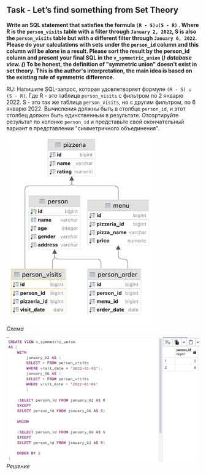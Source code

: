 ## Task - Let’s find something from Set Theory

**Write an SQL statement that satisfies the formula `(R - S)∪(S - R)` .
Where R is the `person_visits` table with a filter through `January 2, 2022`, S is also the `person_visits` table but with a different filter through `January 6, 2022`. Please do your calculations with sets under the `person_id` column and this column will be alone in a result. Please sort the result by the person_id column and present your final SQL in the `v_symmetric_union` (*) database view.
(*) To be honest, the definition of "symmetric union" doesn't exist in set theory. This is the author's interpretation, the main idea is based on the existing rule of symmetric difference.**

RU: Напишите SQL-запрос, которая удовлетворяет формуле `(R - S) ∪ (S - R)`. Где R - это таблица `person_visits` с фильтром по 2 январю 2022. S - это так же таблица `person_visits`, но с другим фильтром, по 6 январю 2022. Вычисления должны быть в столбце `person_id`, и этот столбец должен быть единственным в результате. Отсортируйте результат по колонке `person_id` и представьте свой окончательный вариант в представлении "симметричного объединения". 

![Screenshot](../screenshots/scheme.jpg "Схема")\
*Схема*

![Screenshot](../screenshots/ex04.jpg "Решение")\
*Решение*